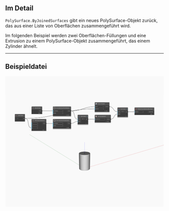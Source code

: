 ## Im Detail
`PolySurface.ByJoinedSurfaces` gibt ein neues PolySurface-Objekt zurück, das aus einer Liste von Oberflächen zusammengeführt wird.

Im folgenden Beispiel werden zwei Oberflächen-Füllungen und eine Extrusion zu einem PolySurface-Objekt zusammengeführt, das einem Zylinder ähnelt.

___
## Beispieldatei

![ByJoinedSurfaces](./Autodesk.DesignScript.Geometry.PolySurface.ByJoinedSurfaces_img.jpg)

